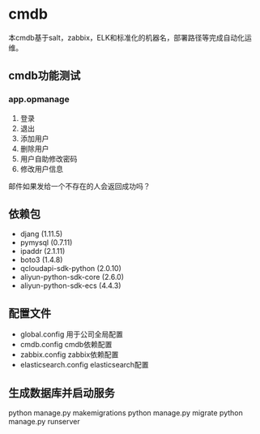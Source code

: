 # cmdb

本cmdb基于salt，zabbix，ELK和标准化的机器名，部署路径等完成自动化运维。

## cmdb功能测试
### app.opmanage
1. 登录
2. 退出
3. 添加用户
4. 删除用户
5. 用户自助修改密码
6. 修改用户信息

邮件如果发给一个不存在的人会返回成功吗？

## 依赖包
- djang (1.11.5)
- pymysql (0.7.11)
- ipaddr (2.1.11)
- boto3 (1.4.8)
- qcloudapi-sdk-python (2.0.10)
- aliyun-python-sdk-core (2.6.0)
- aliyun-python-sdk-ecs (4.4.3)


## 配置文件
- global.config 用于公司全局配置
- cmdb.config   cmdb依赖配置
- zabbix.config zabbix依赖配置
- elasticsearch.config  elasticsearch配置

## 生成数据库并启动服务

python manage.py makemigrations
python manage.py migrate
python manage.py runserver


